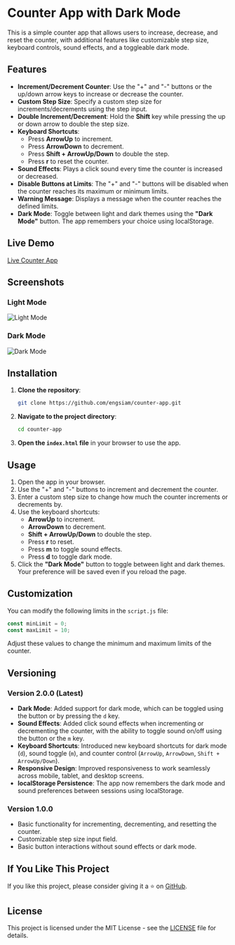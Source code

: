 # Counter App with Dark Mode

This is a simple counter app that allows users to increase, decrease, and reset the counter, with additional features like customizable step size, keyboard controls, sound effects, and a toggleable dark mode.

## Features

- **Increment/Decrement Counter**: Use the "+" and "-" buttons or the up/down arrow keys to increase or decrease the counter.
- **Custom Step Size**: Specify a custom step size for increments/decrements using the step input.
- **Double Increment/Decrement**: Hold the **Shift** key while pressing the up or down arrow to double the step size.
- **Keyboard Shortcuts**:
  - Press **ArrowUp** to increment.
  - Press **ArrowDown** to decrement.
  - Press **Shift + ArrowUp/Down** to double the step.
  - Press **r** to reset the counter.
- **Sound Effects**: Plays a click sound every time the counter is increased or decreased.
- **Disable Buttons at Limits**: The "+" and "-" buttons will be disabled when the counter reaches its maximum or minimum limits.
- **Warning Message**: Displays a message when the counter reaches the defined limits.
- **Dark Mode**: Toggle between light and dark themes using the **"Dark Mode"** button. The app remembers your choice using localStorage.

## Live Demo

[Live Counter App](https://66d9f64914f9445be72d9b85--aquamarine-llama-21e8bc.netlify.app/) <!-- Add your live demo link here if hosted online -->

## Screenshots

### Light Mode
![Light Mode](https://ibb.co/4MqJgXY) <!-- Add light mode screenshot link here -->

### Dark Mode
![Dark Mode](https://ibb.co/tKDW5GT) <!-- Add dark mode screenshot link here -->

## Installation

1. **Clone the repository**:

   ```bash
   git clone https://github.com/engsiam/counter-app.git
   ```

2. **Navigate to the project directory**:

   ```bash
   cd counter-app
   ```

3. **Open the `index.html` file** in your browser to use the app.

## Usage

1. Open the app in your browser.
2. Use the "+" and "-" buttons to increment and decrement the counter.
3. Enter a custom step size to change how much the counter increments or decrements by.
4. Use the keyboard shortcuts:
   - **ArrowUp** to increment.
   - **ArrowDown** to decrement.
   - **Shift + ArrowUp/Down** to double the step.
   - Press **r** to reset.
   - Press **m** to toggle sound effects.
   - Press **d** to toggle dark mode.
5. Click the **"Dark Mode"** button to toggle between light and dark themes. Your preference will be saved even if you reload the page.

## Customization

You can modify the following limits in the `script.js` file:

```javascript
const minLimit = 0;
const maxLimit = 10;
```

Adjust these values to change the minimum and maximum limits of the counter.

## Versioning

### Version 2.0.0 (Latest)

- **Dark Mode**: Added support for dark mode, which can be toggled using the button or by pressing the `d` key.
- **Sound Effects**: Added click sound effects when incrementing or decrementing the counter, with the ability to toggle sound on/off using the button or the `m` key.
- **Keyboard Shortcuts**: Introduced new keyboard shortcuts for dark mode (`d`), sound toggle (`m`), and counter control (`ArrowUp`, `ArrowDown`, `Shift + ArrowUp/Down`).
- **Responsive Design**: Improved responsiveness to work seamlessly across mobile, tablet, and desktop screens.
- **localStorage Persistence**: The app now remembers the dark mode and sound preferences between sessions using localStorage.

### Version 1.0.0

- Basic functionality for incrementing, decrementing, and resetting the counter.
- Customizable step size input field.
- Basic button interactions without sound effects or dark mode.

## If You Like This Project

If you like this project, please consider giving it a ⭐ on [GitHub](https://github.com/engsiam/Counter-App).

## License

This project is licensed under the MIT License - see the [LICENSE](LICENSE) file for details.
